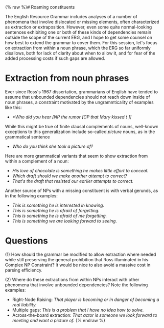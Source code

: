 {% raw %}# Roaming constituents

The English Resource Grammar includes analyses of a number of phenomena
that involve dislocated or missing elements, often characterized as
extraction or extraposition. However, even some quite normal-looking
sentences exhibiting one or both of these kinds of dependencies remain
outside the scope of the current ERG, and I hope to get some counsel on
how best to extend the grammar to cover them. For this session, let's
focus on extraction from within a noun phrase, which the ERG so far
uniformly disallows, both for lack of clarity about when to allow it,
and for fear of the added processing costs if such gaps are allowed.

# Extraction from noun phrases

Ever since Ross's 1967 dissertation, grammarians of English have tended
to assume that unbounded dependencies should not reach down inside of
noun phrases, a constraint motivated by the ungrammticality of examples
like this:

- *\*Who did you hear \[NP the rumor \[CP that Mary kissed t \]\]*

While this might be true of finite clausal complements of nouns,
well-known exceptions to this generalization include so-called *picture*
nouns, as in the grammatical sentence

- *Who do you think she took a picture of?*

Here are more grammatical variants that seem to show extraction from
within a complement of a noun:

- *His love of chocolate is something he makes little effort to
conceal.*
- *Which draft should we make another attempt to correct?*
- *That's the draft that resisted our earlier attempts to correct.*

Another source of NPs with a missing constituent is with verbal gerunds,
as in the following examples:

- *This is something he is interested in knowing.*
- *This is something he is afraid of forgetting.*
- *This is something he is afraid of me forgetting.*
- *This is something we are looking forward to seeing.*

# Questions

\(1\) How should the grammar be modified to allow extraction where
needed while still preserving the general prohibition that Ross
illuminated in his Complex NP Constraint? It would be nice to also avoid
a massive cost in parsing efficiency.

\(2\) Where do these extractions from within NPs interact with other
phenomena that involve unbounded dependencies? Note the following
examples:

- Right-Node Raising: *That player is becoming or in danger of
becoming a real liability.*
- Multiple gaps: *This is a problem that I have no idea how to solve.*
- Across-the-board extraction: *That actor is someone we look forward
to meeting and want a picture of.*
<update date omitted for speed>{% endraw %}